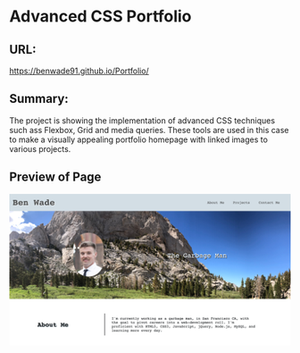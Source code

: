 
# Advanced CSS Portfolio

## URL:
https://benwade91.github.io/Portfolio/
## Summary: 
The project is showing the implementation of advanced CSS techniques such ass
Flexbox, Grid and media queries. These tools are used in this case to make a visually 
appealing portfolio homepage with linked images to various projects.

## Preview of Page
![alt text](./assets/newPhotos/screenshot.png?raw=true)